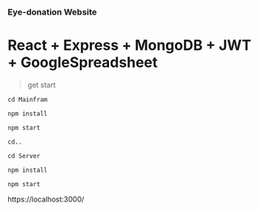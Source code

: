 ### Eye-donation Website

# React + Express + MongoDB + JWT + GoogleSpreadsheet

>get start


    cd Mainfram
    
    npm install
    
    npm start 
    
    cd..

    cd Server

    npm install

    npm start

https://localhost:3000/
